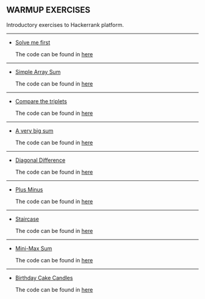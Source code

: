 ## WARMUP EXERCISES

Introductory exercises to Hackerrank platform.

---

- [Solve me first](https://www.hackerrank.com/challenges/solve-me-first)

   The code can be found in [here](solve-me-first.py)

---

- [Simple Array Sum](https://www.hackerrank.com/challenges/simple-array-sum)

   The code can be found in [here](simple-array-sum.py)

---

- [Compare the triplets](https://www.hackerrank.com/challenges/compare-the-triplets)

   The code can be found in [here](compare-the-triplets.py)

---

- [A very big sum](https://www.hackerrank.com/challenges/a-very-big-sum)

   The code can be found in [here](a-very-big-sum.py)

---

- [Diagonal Difference](https://www.hackerrank.com/challenges/diagonal-difference)

   The code can be found in [here](diagonal-difference.py)

---

- [Plus Minus](https://www.hackerrank.com/challenges/plus-minus)

   The code can be found in [here](plus-minus.py)

---

- [Staircase](https://www.hackerrank.com/challenges/staircase/problem)

  The code can be found in [here](staircase.py)

---

- [Mini-Max Sum](https://www.hackerrank.com/challenges/mini-max-sum/problem)

  The code can be found in [here](mini-max-sum.py)

---

- [Birthday Cake Candles](https://www.hackerrank.com/challenges/birthday-cake-candles/problem)

  The code can be found in [here](birthday-cake-candles.py)
